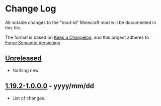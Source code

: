 # Change Log

All notable changes to the "mod-id" Minecraft mod will be documented in this file.

The format is based on [Keep a Changelog](https://keepachangelog.com/en/1.0.0/),
and this project adheres to [Forge Semantic Versioning](https://docs.minecraftforge.net/en/latest/gettingstarted/versioning/#versioning).

## [Unreleased]
- Nothing new.

## [1.19.2-1.0.0.0] - yyyy/mm/dd
- List of changes.

[Unreleased]: https://github.com/author/mod-id
[1.19.2-1.0.0.0]: https://github.com/author/mod-id/releases/tag/v1.19.2-1.0.0.0
